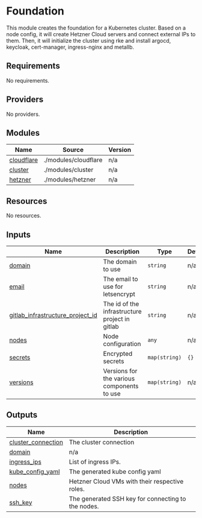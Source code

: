 # Foundation

This module creates the foundation for a Kubernetes cluster.
Based on a node config, it will create Hetzner Cloud servers and connect external IPs to them.
Then, it will initialize the cluster using rke and install argocd, keycloak, cert-manager, ingress-nginx and metallb.

## Requirements

No requirements.

## Providers

No providers.

## Modules

| Name | Source | Version |
|------|--------|---------|
| <a name="module_cloudflare"></a> [cloudflare](#module\_cloudflare) | ./modules/cloudflare | n/a |
| <a name="module_cluster"></a> [cluster](#module\_cluster) | ./modules/cluster | n/a |
| <a name="module_hetzner"></a> [hetzner](#module\_hetzner) | ./modules/hetzner | n/a |

## Resources

No resources.

## Inputs

| Name | Description | Type | Default | Required |
|------|-------------|------|---------|:--------:|
| <a name="input_domain"></a> [domain](#input\_domain) | The domain to use | `string` | n/a | yes |
| <a name="input_email"></a> [email](#input\_email) | The email to use for letsencrypt | `string` | n/a | yes |
| <a name="input_gitlab_infrastructure_project_id"></a> [gitlab\_infrastructure\_project\_id](#input\_gitlab\_infrastructure\_project\_id) | The id of the infrastructure project in gitlab | `string` | n/a | yes |
| <a name="input_nodes"></a> [nodes](#input\_nodes) | Node configuration | `any` | n/a | yes |
| <a name="input_secrets"></a> [secrets](#input\_secrets) | Encrypted secrets | `map(string)` | `{}` | no |
| <a name="input_versions"></a> [versions](#input\_versions) | Versions for the various components to use | `map(string)` | n/a | yes |

## Outputs

| Name | Description |
|------|-------------|
| <a name="output_cluster_connection"></a> [cluster\_connection](#output\_cluster\_connection) | The cluster connection |
| <a name="output_domain"></a> [domain](#output\_domain) | n/a |
| <a name="output_ingress_ips"></a> [ingress\_ips](#output\_ingress\_ips) | List of ingress IPs. |
| <a name="output_kube_config_yaml"></a> [kube\_config\_yaml](#output\_kube\_config\_yaml) | The generated kube config yaml |
| <a name="output_nodes"></a> [nodes](#output\_nodes) | Hetzner Cloud VMs with their respective roles. |
| <a name="output_ssh_key"></a> [ssh\_key](#output\_ssh\_key) | The generated SSH key for connecting to the nodes. |
